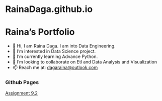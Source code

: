# RainaDaga.github.io
# Raina’s Portfolio

* 👋 Hi, I am Raina Daga. I am into Data Engineering.
* 👀 I’m interested in Data Science project.
* 🌱 I’m currently learning Advance Python.
* 💞️ I’m looking to collaborate on Etl and Data Analysis and Visualization
* 📫 Reach me at: dagaraina@outlook.com

### Github Pages
<a href="https://github.com/RainaDaga/PCDE-Activity-9.1/blob/main/MIT.ipynb"> Assignment 9.2 </a>
